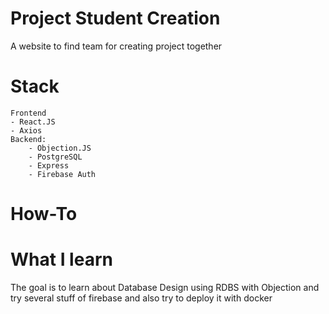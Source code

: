 # Project Student Creation
A website to find team for creating project together

# Stack 
	Frontend 
    - React.JS 
    - Axios
	Backend: 
		- Objection.JS
		- PostgreSQL
		- Express
		- Firebase Auth
# How-To

# What I learn

The goal is to learn about Database Design using RDBS with Objection and try several stuff of firebase and also try to deploy it with docker
